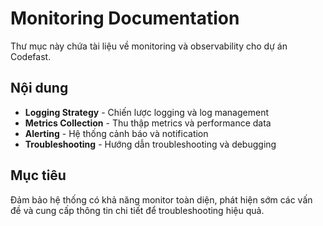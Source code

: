 # Monitoring Documentation

Thư mục này chứa tài liệu về monitoring và observability cho dự án Codefast.

## Nội dung

- **Logging Strategy** - Chiến lược logging và log management
- **Metrics Collection** - Thu thập metrics và performance data
- **Alerting** - Hệ thống cảnh báo và notification
- **Troubleshooting** - Hướng dẫn troubleshooting và debugging

## Mục tiêu

Đảm bảo hệ thống có khả năng monitor toàn diện, phát hiện sớm các vấn đề và cung cấp thông tin chi tiết để troubleshooting hiệu quả.

